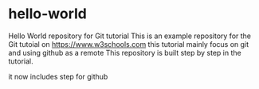 # hello-world
Hello World repository for Git tutorial
This is an example repository for the Git tutoial on https://www.w3schools.com
this tutorial mainly focus on git and using github as a remote
This repository is built step by step in the tutorial.

it now includes step for github
